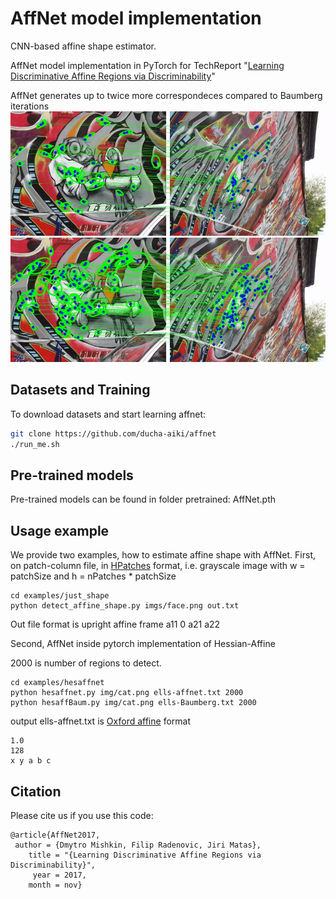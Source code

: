 # AffNet model implementation
CNN-based affine shape estimator.

AffNet model implementation in PyTorch for TechReport "[Learning Discriminative Affine Regions via Discriminability](https://arxiv.org/abs/1711.06704)"

AffNet generates up to twice more correspondeces compared to Baumberg iterations
![HesAff](imgs/graf16HesAff.jpg)
![HesAffNet](imgs/graf16HesAffNet.jpg)


## Datasets and Training

To download datasets and start learning affnet:

```bash
git clone https://github.com/ducha-aiki/affnet
./run_me.sh
```

## Pre-trained models

Pre-trained models can be found in folder pretrained:  AffNet.pth

## Usage example

We provide two examples, how to estimate affine shape with AffNet. 
First, on patch-column file, in [HPatches](https://github.com/hpatches/hpatches-benchmark) format, i.e. grayscale image with w = patchSize and h = nPatches * patchSize

```
cd examples/just_shape
python detect_affine_shape.py imgs/face.png out.txt
```

Out file format is upright affine frame a11 0 a21 a22


Second, AffNet inside pytorch implementation of Hessian-Affine

2000 is number of regions to detect.

```
cd examples/hesaffnet
python hesaffnet.py img/cat.png ells-affnet.txt 2000
python hesaffBaum.py img/cat.png ells-Baumberg.txt 2000
```

output ells-affnet.txt is [Oxford affine](http://www.robots.ox.ac.uk/~vgg/research/affine/) format 
```
1.0
128
x y a b c 
```

## Citation

Please cite us if you use this code:

```
@article{AffNet2017,
 author = {Dmytro Mishkin, Filip Radenovic, Jiri Matas},
    title = "{Learning Discriminative Affine Regions via Discriminability}",
     year = 2017,
    month = nov}
```
